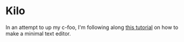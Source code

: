 # Kilo

In an attempt to up my c-foo, I'm following along [this tutorial](https://viewsourcecode.org/snaptoken/kilo/index.html) on how to make a minimal text editor.
